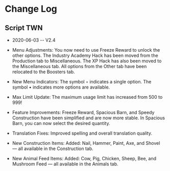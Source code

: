 # Change Log

## Script TWN

* 2020-06-03 -- V2.4

* Menu Adjustments:
You now need to use Freeze Reward to unlock the other options.
The Industry Academy Hack has been moved from the Production tab to Miscellaneous.
The XP Hack has also been moved to the Miscellaneous tab.
All options from the Other tab have been relocated to the Boosters tab.

* New Menu Indicators:
The symbol ◦ indicates a single option.
The symbol • indicates more options are available.

* Max Limit Update:
The maximum usage limit has increased from 500 to 999!

* Feature Improvements:
Freeze Reward, Spacious Barn, and Speedy Construction have been simplified and are now more stable.
In Spacious Barn, you can now select the desired quantity.

* Translation Fixes:
Improved spelling and overall translation quality.

* New Construction Items:
Added: Nail, Hammer, Paint, Axe, and Shovel — all available in the Construction tab.

* New Animal Feed Items:
Added: Cow, Pig, Chicken, Sheep, Bee, and Mushroom Feed — all available in the Animals tab.

